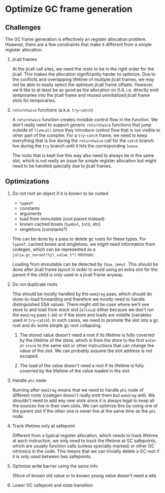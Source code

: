 # Optimize GC frame generation

## Challenges

The GC frame generation is effectively an register allocation problem.
However, there are a few constraints that make it different from a simple
register allocation.

1. jlcall frames

    At the jlcall call sites, we need the roots to be in the right order for
    the jlcall. This makes the allocation significantly harder to optimize.
    Due to the conflicts and overlapping lifetime of multiple jlcall frames,
    we may not be able to easily select the optimum jlcall frame offsets.
    However, we'd like to at least be as good as the allocation on 0.4, i.e.
    directly emit temporaries into the jlcall frame and reused uninitialized
    jlcall frame slots for temporaries.

2. `returntwice` functions (a.k.a. `try`-`catch`)

    A `returntwice` function creates invisible control flow in the function.
    We don't really need to support generic `returntwice` functions that
    jump outside of `llvmcall` since they introduce control flow that is not
    visible to other part of the compiler. For a `try`-`catch` frame,
    we need to keep everything that is live during the `returntwice` call for
    the `catch` branch live during the `try` branch until it hits the
    corresponding `leave`.

    The roots that is kept live this way also need to always be in the same
    slot, which is not really an issue for simple register allocation but
    might need to be handled specially due to jlcall frames.

## Optimizations

1. Do not root an object if it is known to be rooted

    * `typeof`
    * constants
    * arguments
    * load from immutable (root parent instead)
    * known cached boxes (`Symbol`, `Int8`, etc)
    * singletons (constants?)

    This can be done by a pass to delete gc roots for these types.
    For `typeof`, cached boxes and singletons, we might need information from
    codegen, which can be represented as a `julia.gc_noroot(%jl_value_t*)`
    intrinsic.

    Loading from immutable can be detected by `tbaa_immut`.
    This should be done after jlcall frame layout in order to avoid using
    an extra slot for the parent if the child is only used in a jlcall frame
    anyway.

2. Do not duplicate roots

    This should be mostly handled by the `mem2reg` pass, which should do
    store-to-load forwarding and therefore we mostly need to handle
    distinguished SSA values. There might still be case where we'll see store to
    and load from stack slot (`alloca`) either because we don't run the
    `mem2reg` pass (`-O0`) or if the store and loads are volatile (variables
    used in `try`-`catch`). In such cases, we need to promote the slot into
    a gc root and do some simple gc root collapsing.

    1. The stored value doesn't need a root if its lifetime is fully coverred
       by the lifetime of the store, which is from the store to the first
       `enter` or `store` to the same slot or other instructions that can change
       the value of the slot. We can probably assume the slot address is not
       escaped.

    2. The load of the value doesn't need a root if its lifetime is fully
       coverred by the lifetime of the value loaded in the slot.

3. Handle `phi` node

    Running after `mem2reg` means that we need to handle `phi` node of
    different roots (codegen doesn't really emit them but `mem2reg` will).
    We shouldn't need to add any new slots since it is always legal to keep
    all the sources live in their own slots. We can optimize this by using
    one of the parent slot if the other one is never live at the same time
    as the `phi` node.

4. Track lifetime only at safepoint

    Different from a typical register allocation, which needs to track lifetime
    at each instruction, we only need to track the lifetime at GC safepoints,
    which are usually function calls (unless specially marked) or other GC
    intrinsics in the code. This means that we can trivially delete a GC root
    if it is only used between two safepoints.

5. Optimize write barrier using the same info

    (Store of known old value or to known young value doesn't need a wb)

6. Lower GC safepoint and state transition
